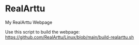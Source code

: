 # RealArttu
My RealArttu Webpage

Use this script to build the webpage: https://github.com/RealArttu/Linux/blob/main/build-realarttu.sh
